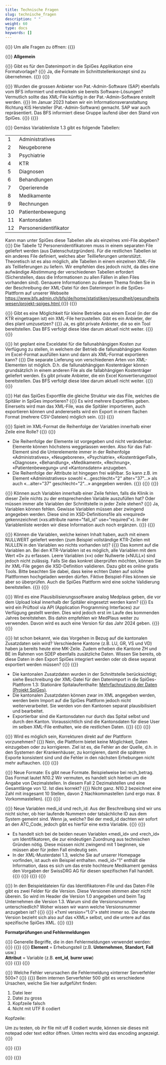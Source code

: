 ```yaml
---
title: Technische Fragen 
slug: technische_fragen
description: " "
weight: 60
type: docs
keywords: []
---
```


{{<faqBlock>}}
Um alle Fragen zu öffnen: {{<collapsibleGroupCommand groupId="technische_fragen">}}

{{<numberedList>}}
**Allgemein**  

{{<listItem>}}
Gibt es für den Datenimport in die SpiGes Applikation eine Formatvorlage?
{{<collapsibleBlock groupId="technische_fragen">}}
Ja, die Formate im Schnittstellenkonzept sind zu übernehmen.
{{</collapsibleBlock>}}
{{</listItem>}}

{{<listItem>}}
Wurden die grossen Anbieter von Pat.-Admin-Software (SAP) ebenfalls vom BFS informiert und entwickeln sie bereits Software-Lösungen? Vermutlich sollte das XML-File künftig in der Pat.-Admin-Software erstellt werden.
{{<collapsibleBlock groupId="technische_fragen">}}
Im Januar 2023 haben wir ein Informationsveranstaltung Richtung KIS Hersteller (Pat.-Admin-Software) gemacht. SAP war auch repräsentiert. Das BFS informiert diese Gruppe laufend über den Stand von SpiGes.
{{</collapsibleBlock>}}
{{</listItem>}}

{{<listItem>}}
Gemäss Variablenliste 1.3 gibt es folgende Tabellen:
<table>
  <tr>
    <td> 1 </td>
    <td> Administratives </td>
  </tr>
  <tr>
    <td> 2 </td>
    <td> Neugeborene </td>
  </tr>
  <tr>
    <td> 3 </td>
    <td> Psychiatrie </td>
  </tr>
  <tr>
    <td> 4 </td>
    <td> KTR </td>
  </tr>
  <tr>
    <td> 5 </td>
    <td> Diagnosen </td>
  </tr>
  <tr>
    <td> 6 </td>
    <td> Behandlungen </td>
  </tr>
  <tr>
    <td> 7 </td>
    <td> Operierende </td>
  </tr>
  <tr>
    <td> 8 </td>
    <td> Medikamente </td>
  </tr>
  <tr>
    <td> 9 </td>
    <td> Rechnungen </td>
  </tr>
  <tr>
    <td> 10 </td>
    <td> Patientenbewegung </td>
  </tr>
  <tr>
    <td> 11 </td>
    <td> Kantonsdaten </td>
  </tr>
  <tr>
    <td> 12 </td>
    <td> Personenidentifikator </td>
  </tr>
</table>
Kann man unter SpiGes diese Tabellen alle als einzelnes xml-File abgeben?
{{<collapsibleBlock groupId="technische_fragen">}}
Die Tabelle 12 Personenidentifikatoren muss in einem separaten File geliefert werden (aus Datenschutzgründen). Für die restlichen Tabellen ist ein anderes File definiert, welches aber Teillieferungen unterstützt. Theoretisch ist es also möglich, alle Tabellen in einem einzelnen XML-File als Teillieferungen zu liefern. Wir empfehlen dies jedoch nicht, da dies eine aufwändige Abstimmung der verschiedenen Tabellen erfordert (Sicherstellen, dass die Informationen zu allen Fällen in allen Files vorhanden sind).  Genauere Informationen zu diesem Thema finden Sie in der Beschreibung der XML-Datei für den Datenimport in die SpiGes-Plattform auf unserer Webseite <a href="https://www.bfs.admin.ch/bfs/de/home/statistiken/gesundheit/gesundheitswesen/projekt-spiges.html"> https://www.bfs.admin.ch/bfs/de/home/statistiken/gesundheit/gesundheitswesen/projekt-spiges.html </a>
{{</collapsibleBlock>}}
{{</listItem>}}

{{<listItem>}}
Gibt es eine Möglichkeit für kleine Betriebe aus einem Excel (in der die KTR eingetragen ist) ein XML-File herzustellen. Gibt es ein Anbieter, der dies plant umzusetzen?
{{<collapsibleBlock groupId="technische_fragen">}}
Ja, es gibt private Anbieter, die so ein Tool bereitstellen. Das BFS verfolgt diese Idee darum aktuell nicht weiter.
{{</collapsibleBlock>}}
{{</listItem>}}

{{<listItem>}}
Ist geplant eine Exceldatei für die fallunabhängigen Kosten zur Verfügung zu stellen, in welchem der Betrieb die fallunabhängigen Kosten im Excel-Format ausfüllen kann und dann als XML-Format exportieren kann?
{{<collapsibleBlock groupId="technische_fragen">}}
Die separate Lieferung von verschiedenen Arten von XML-Elementen ist möglich. D.h. die fallunabhängigen Kostenträger können grundsätzlich in einem anderen File als die fallabhängigen Kostenträger geliefert werden. Es gibt private Anbieter, die ein Excel Konvertierungstool bereitstellen. Das BFS verfolgt diese Idee darum aktuell nicht weiter.
{{</collapsibleBlock>}}
{{</listItem>}}

{{<listItem>}}
Hat das SpiGes Exportfile die gleiche Struktur wie das File, welches die Spitäler in SpiGes importieren?
{{<collapsibleBlock groupId="technische_fragen">}}
Es wird mehrere Exportfiles geben. Einerseits wird man das XML-File, was die Spitäler importieren, auch exportieren können und andererseits wird ein Export in einem flachen Format (mehrere CSV-Dateien) möglich sein.
{{</collapsibleBlock>}}
{{</listItem>}}

{{<listItem>}}
Spielt im XML-Format die Reihenfolge der Variablen innerhalb einer Zeile eine Rolle?
{{<collapsibleBlock groupId="technische_fragen">}}
{{<markdown>}}
- Die Reihenfolge der Elemente ist vorgegeben und nicht veränderbar. Elemente können höchstens weggelassen werden. Also für das Fall-Element sind die Unterelemente immer in der Reihenfolge «Administratives», «Neugeborene», «Psychiatrie», «KostenträgerFall», «Diagnose», «Behandlung», «Medikament», «Rechnung», «Patientenbewegung» und «Kantonsdaten» anzugeben. 
- Die Reihenfolge der Attribute ist hingegen frei wählbar. So kann z.B. im Element «Administratives» sowohl «…geschlecht="2" alter="37"…» als auch «…alter="37" geschlecht="2"…» angegeben werden. 
{{</markdown>}}
{{</collapsibleBlock>}}
{{</listItem>}}

{{<listItem>}}
Können auch Variablen innerhalb einer Zeile fehlen, falls die Klinik in dieser Zeile nichts zu der entsprechenden Variable auszufüllen hat? Oder müssen immer alle Variablen der Schnittstelle in jeder Zeile stehen?
{{<collapsibleBlock groupId="technische_fragen">}}
Ja, Variablen können fehlen. Gewisse Variablen müssen aber zwingend angegeben werden. Diese sind im XSD-Definitionsfile als «required» gekennzeichnet («xs:attribute name="fall_id" use="required"»). In der Variablenliste werden wir diese Information auch noch ergänzen.
{{</collapsibleBlock>}}
{{</listItem>}}

{{<listItem>}}
Können die Variablen, welche keinen Inhalt haben, auch mit einem NULLWERT geliefert werden (zum Beispiel vollständige KTR-Zeilen mit NULLEN in den Variablen wo nichts vorhanden ist)? 
{{<collapsibleBlock groupId="technische_fragen">}}
Das kommt auf die Variablen an. Bei den KTR-Variablen ist es möglich, alle Variablen mit dem Wert «0» zu erfassen. Leere Variablen («») oder Nullwerte («NULL») sind jedoch nicht zulässig. Falls Sie das konkret überprüfen möchten, können Sie ihr XML-File gegen die XSD-Definition validieren. Dazu gibt es online gratis Tools. Bitte beachten Sie dabei, dass keine echten Daten auf solche Plattformen hochgeladen werden dürfen. Fiktive Beispiel-Files können sie aber so überprüfen. Auch die SpiGes Plattform wird eine solche Validierung bereitstellen.
{{</collapsibleBlock>}}
{{</listItem>}}

{{<listItem>}}
Wird es eine Plausibilisierungssoftware analog Medplaus geben, die vor dem Upload lokal innerhalb der Spitäler eingesetzt werden kann?
{{<collapsibleBlock groupId="technische_fragen">}}
Es wird ein Prüftool via API (Application Programming Interfaces) zur Verfügung gestellt werden. Dies wird jedoch erst im Laufe des kommenden Jahres bereitstehen. Bis dahin empfehlen wir MedPlaus weiter zu verwenden. Davon wird es auch eine Version für das Jahr 2024 geben.
{{</collapsibleBlock>}}
{{</listItem>}}

{{<listItem>}}
Ist schon bekannt, wie das Vorgehen in Bezug auf die kantonalen Zusatzdaten sein wird? Verschiedene Kantone (z.B. LU, GR, VS und VD) haben ja bereits heute eine MK-Zeile. Zudem erheben die Kantone ZH und BE im Rahmen von SDEP ebenfalls zusätzliche Daten. Wissen Sie bereits, ob diese Daten in den Export SpiGes integriert werden oder ob diese separat exportiert werden müssen?
{{<collapsibleBlock groupId="technische_fragen">}}
{{<markdown>}}
- Die kantonalen Zusatzdaten wurden in der Schnittstelle berücksichtigt; siehe Beschreibung der XML-Datei für den Datenimport in die SpiGes-Plattform 1.3:
Stationäre Spitalaufenthalte: [Mehrfachnutzung der Daten (Projekt SpiGes)](https://www.bfs.admin.ch/bfs/de/home/statistiken/gesundheit/gesundheitswesen/projekt-spiges.html). 
- Die kantonalen Zusatzdaten können zwar im XML angegeben werden, werden beim Import auf die SpiGes Plattform jedoch nicht weiterverarbeitet. Sie werden von den Kantonen separat plausibilisiert und bearbeitet. 
- Exportierbar sind die Kantonsdaten nur durch das Spital selbst und durch den Kanton. Voraussichtlich sind die Kantonsdaten für diese User im selben XML-File enthalten, wie die restlichen Daten. 
{{</markdown>}}
{{</collapsibleBlock>}}
{{</listItem>}}

{{<listItem>}}
Wird es möglich sein, Korrekturen direkt auf der Plattform vorzunehmen?
{{<collapsibleBlock groupId="technische_fragen">}}
Nein, die Plattform bietet keine Möglichkeit, Daten einzugeben oder zu korrigieren. Ziel ist es, die Fehler an der Quelle, d.h. in den Systemen der Krankenhäuser, zu korrigieren, damit die späteren Exporte konsistent sind und die Fehler in den nächsten Erhebungen nicht mehr auftauchen.
{{</collapsibleBlock>}}
{{</listItem>}}

{{<listItem>}}
Neue Formate: Es gibt neue Formate. Beispielweise bei rech_betrag. Das Format lautet N10.2 Wir vermuten, es handelt sich hierbei um die Angabe von Dezimalstellen. In diesem Fall 2 Dezimalstellen und eine Gesamtlänge von 12. Ist dies korrekt?
{{<collapsibleBlock groupId="technische_fragen">}}
Nicht ganz. N10.2 bezeichnet eine Zahl mit insgesamt 10 Stellen, davon 2 Nachkommastellen (und ergo max. 8 Vorkommastellen).
{{</collapsibleBlock>}}
{{</listItem>}}

{{<listItem>}}
Neue Variablen medi_id und rech_id: Aus der Beschreibung sind wir uns nicht sicher, ob hier laufende Nummern oder tatsächliche ID aus dem System gemeint sind. Wenn ja, welche? Bei der medi_id dachten wir sofort an den ATC_Code, jedoch gibt es hierfür eine extra Variable.
{{<collapsibleBlock groupId="technische_fragen">}}
{{<markdown>}}
- Es handelt sich bei de beiden neuen Variablen «medi_id» und «rech_id» um Identifikatoren, die zur eindeutigen Zuordnung aus technischen Gründen nötig. Diese müssen nicht zwingend mit 1 beginnen, sie müssen aber für jeden Fall eindeutig sein. 
- In der XML-Musterdatei 1.3, welche Sie auf unserer Homepage vorfinden, ist auch ein Beispiel enthalten. medi_id="1" enthält die Information, dass es sich um das erste hochteure Medikament gemäss den Vorgaben der SwissDRG AG für diesen spezifischen Fall handelt. 
{{</markdown>}}
{{<insertImage image="Image5.png" class="edge max-w-90">}}
{{</collapsibleBlock>}}
{{</listItem>}}

{{<listItem>}}
In den Beispieldateien für das Identifikatoren-File und das Daten-File gibt es zwei Felder für die Version. Diese Versionen stimmen aber nicht überein. So wird im Header die Version 1.0 angegeben und beim Tag Unternehmen die Version 1.3. Warum sind die Versionsnummern unterschiedlich? Woher wissen wir wann welche Versionsnummer anzugeben ist?
{{<collapsibleBlock groupId="technische_fragen">}}
{{<insertImage image="Image6.jpg" class="edge max-w-90">}}
«?xml version=“1.0″» steht immer so. Die oberste Version bezieht sich also auf das «XML» selbst, und die untere auf das spezifische SpiGes XML.
{{</collapsibleBlock>}}
{{</listItem>}}

**Formatprüfungen und Fehlermeldungen**    

{{<listItem>}}
Generelle Begriffe, die in den Fehlermeldungen verwendet werden:  
{{<insertImage image="tf1.png" class="edge max-w-90">}}
{{<collapsibleBlock groupId="technische_fragen">}}
{{<markdown>}}
**Element** = Erhebungsteil (z.B. **Unternehmen**, **Standort**, **Fall** usw.)  
**Attribut** = Variable (z.B. **ent_id**, **burnr usw**)  
{{</markdown>}}
{{</collapsibleBlock>}}
{{</listItem>}}

{{<listItem>}}
Welche Fehler verursachen die Fehlermeldung «interner Serverfehler 500»?
{{<collapsibleBlock groupId="technische_fragen">}}
{{<markdown>}}
Beim internen Serverfehler 500 gibt es verschiedene Ursachen, welche Sie hier aufgeführt finden:  
1.	Datei leer  
2.	Datei zu gross  
3.	Kopfzeile falsch   
4.	Nicht mit UTF 8 codiert  

Kopfzeile:  
<?xml version="1.0" encoding="UTF-8"?>
<Unternehmen xmlns:xsi="http://www.w3.org/2001/XMLSchema-instance" xmlns="http://www.bfs.admin.ch/xmlns/gvs/spiges-data/1.3" ent_id="xxxxxxx" version="1.3">  

Um zu testen, ob ihr file mit utf 8 codiert wurde, können sie dieses mit notepad oder text editor öffnen. Unten rechts wird das encoding angezeigt.
{{</markdown>}}

{{</collapsibleBlock>}}
{{</listItem>}}

{{</numberedList>}}
{{</faqBlock>}}
